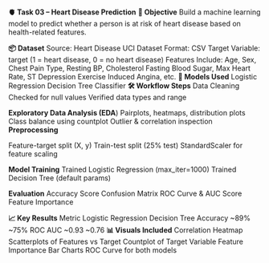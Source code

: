 **🫀 Task 03 – Heart Disease Prediction**
**🎯 Objective**
Build a machine learning model to predict whether a person is at risk of heart disease based on health-related features.

**📦 Dataset**
Source: Heart Disease UCI Dataset
Format: CSV
Target Variable: target (1 = heart disease, 0 = no heart disease)
Features Include:
Age, Sex, Chest Pain Type, Resting BP, Cholesterol
Fasting Blood Sugar, Max Heart Rate, ST Depression
Exercise Induced Angina, etc.
**🧠 Models Used**
Logistic Regression
Decision Tree Classifier
**🛠️ Workflow Steps**
Data Cleaning
Checked for null values
Verified data types and range

**Exploratory Data Analysis (EDA**)
Pairplots, heatmaps, distribution plots
Class balance using countplot
Outlier & correlation inspection
**Preprocessing**

Feature-target split (X, y)
Train-test split (25% test)
StandardScaler for feature scaling

**Model Training**
Trained Logistic Regression (max_iter=1000)
Trained Decision Tree (default params)

**Evaluation**
Accuracy Score
Confusion Matrix
ROC Curve & AUC Score
Feature Importance

**📈 Key Results**
Metric	Logistic Regression	Decision Tree
Accuracy	~89%	~75%
ROC AUC	~0.93	~0.76
**📊 Visuals Included**
Correlation Heatmap
Scatterplots of Features vs Target
Countplot of Target Variable
Feature Importance Bar Charts
ROC Curve for both models
